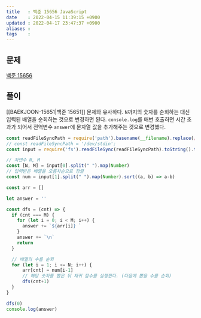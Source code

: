 ```yaml
---
title   : 백준 15656 JavaScript 
date    : 2022-04-15 11:39:15 +0900
updated : 2022-04-17 23:47:37 +0900
aliases : 
tags    : 
---
```

## 문제
[백준 15656](https://www.acmicpc.net/problem/15656)

## 풀이

[[BAEKJOON-15651|백준 15651]] 문제와 유사하다. `N`까지의 숫자를 순회하는 대신 입력된 배열을 순회하는 것으로 변경하면 된다.
`console.log`를 매번 호출하면 시간 초과가 되어서 전역변수 `answer`에 문자열 값을 추가해주는 것으로 변경했다.
```javascript
const readFileSyncPath = require('path').basename(__filename).replace(/js$/, 'txt');
// const readFileSyncPath = '/dev/stdin';
const input = require('fs').readFileSync(readFileSyncPath).toString().trim().split("\n");

// 자연수 N, M
const [N, M] = input[0].split(" ").map(Number)
// 입력받은 배열을 오름차순으로 정렬
const num = input[1].split(" ").map(Number).sort((a, b) => a-b)

const arr = []

let answer = ''

const dfs = (cnt) => {
  if (cnt === M) {
    for (let i = 0; i < M; i++) {
      answer += `${arr[i]} `
    }
    answer += `\n`
    return
  }

  // 배열의 수를 순회
  for (let i = 1; i <= N; i++) {
      arr[cnt] = num[i-1]
      // 해당 숫자를 뽑은 뒤 재귀 함수를 실행한다. (다음에 뽑을 수를 순회)
      dfs(cnt+1)
  }
}

dfs(0)
console.log(answer)
```
